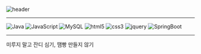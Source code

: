 ![header](https://capsule-render.vercel.app/api?type=waving&color=auto&height=300&section=header&text=⭐%20홍%20준%20호%20⭐&fontSize=90)

<!--
**HongJunny/HongJunny** is a ✨ _special_ ✨ repository because its `README.md` (this file) appears on your GitHub profile.

Here are some ideas to get you started:

- 🔭 I’m currently working on ...
- 🌱 I’m currently learning ...
- 👯 I’m looking to collaborate on ...
- 🤔 I’m looking for help with ...
- 💬 Ask me about ...
- 📫 How to reach me: ...
- 😄 Pronouns: ...
- ⚡ Fun fact: ...
-->

---

![Java](https://img.shields.io/badge/Java-000000.svg?&style=for-the-badge&logo=Java&logoColor=white) 
![JavaScript](https://img.shields.io/badge/JavaScript-000000.svg?&style=for-the-badge&logo=JavaScript&logoColor=white) 
![MySQL](https://img.shields.io/badge/MySQL-000000.svg?&style=for-the-badge&logo=MySQL&logoColor=white) 
![html5](https://img.shields.io/badge/html-000000?style=for-the-badge&logo=html5&logoColor=white") 
![css3](https://img.shields.io/badge/css-000000?style=for-the-badge&logo=css3&logoColor=white") 
![jquery](https://img.shields.io/badge/jquery-000000?style=for-the-badge&logo=jquery&logoColor=white") 
![SpringBoot](https://img.shields.io/badge/SpringBoot-000000?style=for-the-badge&logo=SpringBoot&logoColor=white") 

---

미루지 말고 잔디 심기, 땜빵 만들지 않기
